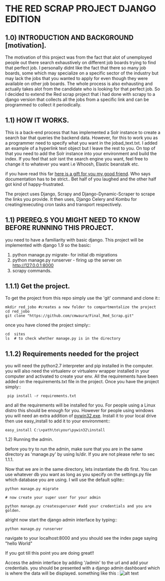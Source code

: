 THE RED SCRAP PROJECT DJANGO EDITION
====================================

1.0) INTRODUCTION AND BACKGROUND [motivation].
----------------------------------------------
The motivation of this project was from the fact that alot of unemployed people out there search exhaustively on different
job boards trying to find that perfect job. I personally didnt like the fact that there so many job boards, some which may
specialize on a specific sector of the industry but may lack the jobs that you wanted to apply for even though they were 
available on other job boards. The whole process is also exhausting and actually takes alot from the candidate who is looking
for that perfect job. So I decided to extend the Red scrap project that i had done with scrapy to a django version that collects
all the jobs from a specific link and can be programmed to collect it periodically.

1.1) HOW IT WORKS.
------------------
This is a back-end process that has implemented a Solr instance to create a search bar that queries the backend data. However, for this to work you as a programmer need to specify what you want in the jobad_text.txt. I added an example of a hyperlink text object but I leave the rest to you. On top of that you need to add the Solr instance into your environment and build the index. If you feel that solr isnt the search engine you want, feel free to change it to whatever you want i.e Whoosh, Elastic beanstalk etc.

if you have read this far [here is a gift for you my good friend](http://imgur.com/gallery/2RHOuPi). Who says documentation has to be strict.. Bet half of you laughed and the other half got kind of happy-frustrated. 

The project uses Django, Scrapy and Django-Dynamic-Scraper to scrape the links you provide. It then uses, Django Celery and Kombu for creating/executing cron tasks and transport respectively. 

1.1) PREREQ.S YOU MIGHT NEED TO KNOW BEFORE RUNNING THIS PROJECT.
-----------------------------------------------------------------
you need to have a familiarity with basic django. This project will be implemented with django 1.9 so the basic:
  1) python manage.py migrate- for initial db migrations
  2) python manage.py runserver - firing up the server on http://127.0.0.1:8000
  3) scrapy commands.
  
1.1.1) Get the project.
-----------------------
To get the project from this repo simply use the 'git' command and clone it::
    
    mkdir red_jobo #creates a new folder to compartmentalize the project
    cd red_jobo
    git clone "https://github.com/cmwaura/Final_Red_Scrap.git"
    
once  you have cloned the project simply::
    
    cd  sites
    ls  # to check whether manage.py is in the directory

1.1.2) Requirements needed for the project
-------------------------------------------

you will need the python2.7 interpreter and pip installed in the computer. you will also need the virtualenv or virtualenv wrapper installed in your computer and activated to create your env.
All the requirements have been added on the requirements.txt file in the project. Once you have the project simply::

     pip install -r requirements.txt

and all the requirements will be installed for you. For people using a Linux distro this should be enough for you. However
for people using windows you will need an extra addition of [pywin32.exe](https://sourceforge.net/projects/pywin32/). Install it to your local drive then use easy_install to add it to your environment::
 
    easy_install C:\>path\to\your\pywin32\install
    
1.2) Running the admin.

before you try to run the admin, make sure that you are in the same directory as 'manage.py' by using ls/dir. If you are not please refer to sec 1.1.1.

Now that we are in the same directory, lets instantiate the db first. You can use whatever db you want as long as you specify on the settings.py file which database you are using. I will use the default sqlite::
    
    python manage.py migrate
    
    # now create your super user for your admin
    
    python manage.py createsuperuser #add your credentials and you are golden.
    
alright now start the django admin interface by typing::
    
    python manage.py runserver

navigate to your localhost:8000 and you should see the index page saying "hello World"

If you got till this point you are doing great!!

Access the admin interface by adding '/admin' to the url and add your credentials. you should be presented with a django admin
dashboard which is where the data will be displayed. 
something like this : 
![alt text](http://i.imgur.com/rnec5tr.png)
    
    

    
